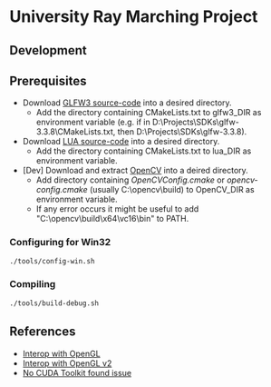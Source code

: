 # University Ray Marching Project

## Development

## Prerequisites

- Download [GLFW3 source-code](https://www.glfw.org/download.html) into a desired directory.
  - Add the directory containing CMakeLists.txt to glfw3_DIR as environment variable (e.g. if in D:\Projects\SDKs\glfw-3.3.8\CMakeLists.txt, then D:\Projects\SDKs\glfw-3.3.8).
- Download [LUA source-code](https://github.com/walterschell/Lua) into a desired directory.
  - Add the directory containing CMakeLists.txt to lua_DIR as environment variable.
- [Dev] Download and extract [OpenCV](https://opencv.org/releases/) into a deired directory.
  - Add directory containing _OpenCVConfig.cmake_ or _opencv-config.cmake_ (usually C:\opencv\build) to OpenCV_DIR as environment variable.
  - If any error occurs it might be useful to add "C:\opencv\build\x64\vc16\bin" to PATH.

### Configuring for Win32

```sh
./tools/config-win.sh
```

### Compiling

```sh
./tools/build-debug.sh
```

## References

- [Interop with OpenGL](https://forums.developer.nvidia.com/t/reading-and-writing-opengl-textures-with-cuda/31746)
- [Interop with OpenGL v2](https://www.3dgep.com/opengl-interoperability-with-cuda/)
- [No CUDA Toolkit found issue](https://github.com/NVlabs/instant-ngp/issues/18)
